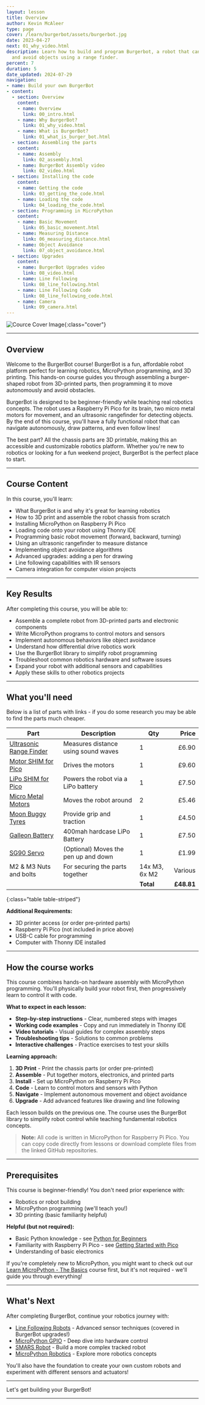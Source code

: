 ```yaml
---
layout: lesson
title: Overview
author: Kevin McAleer
type: page
cover: /learn/burgerbot/assets/burgerbot.jpg
date: 2023-04-27
next: 01_why_video.html
description: Learn how to build and program Burgerbot, a robot that can move around
  and avoid objects using a range finder.
percent: 7
duration: 5
date_updated: 2024-07-29
navigation:
- name: Build your own BurgerBot
- content:
  - section: Overview
    content:
    - name: Overview
      link: 00_intro.html
    - name: Why BurgerBot?
      link: 01_why_video.html
    - name: What is BurgerBot?
      link: 01_what_is_burger_bot.html
  - section: Assembling the parts
    content:
    - name: Assembly
      link: 02_assembly.html
    - name: BurgerBot Assembly video
      link: 02_video.html
  - section: Installing the code
    content:
    - name: Getting the code
      link: 03_getting_the_code.html
    - name: Loading the code
      link: 04_loading_the_code.html
  - section: Programming in MicroPython
    content:
    - name: Basic Movement
      link: 05_basic_movement.html
    - name: Measuring Distance
      link: 06_measuring_distance.html
    - name: Object Avoidance
      link: 07_object_avoidance.html
  - section: Upgrades
    content:
    - name: BurgerBot Upgrades video
      link: 08_video.html
    - name: Line Following
      link: 08_line_following.html
    - name: Line Following Code
      link: 08_line_following_code.html
    - name: Camera
      link: 09_camera.html
---
```



![Cource Cover Image]({{page.cover}}){:class="cover"}

---

## Overview

Welcome to the BurgerBot course! BurgerBot is a fun, affordable robot platform perfect for learning robotics, MicroPython programming, and 3D printing. This hands-on course guides you through assembling a burger-shaped robot from 3D-printed parts, then programming it to move autonomously and avoid obstacles.

BurgerBot is designed to be beginner-friendly while teaching real robotics concepts. The robot uses a Raspberry Pi Pico for its brain, two micro metal motors for movement, and an ultrasonic rangefinder for detecting objects. By the end of this course, you'll have a fully functional robot that can navigate autonomously, draw patterns, and even follow lines!

The best part? All the chassis parts are 3D printable, making this an accessible and customizable robotics platform. Whether you're new to robotics or looking for a fun weekend project, BurgerBot is the perfect place to start.

---

## Course Content

In this course, you'll learn:

- What BurgerBot is and why it's great for learning robotics
- How to 3D print and assemble the robot chassis from scratch
- Installing MicroPython on Raspberry Pi Pico
- Loading code onto your robot using Thonny IDE
- Programming basic robot movement (forward, backward, turning)
- Using an ultrasonic rangefinder to measure distance
- Implementing object avoidance algorithms
- Advanced upgrades: adding a pen for drawing
- Line following capabilities with IR sensors
- Camera integration for computer vision projects

---

## Key Results

After completing this course, you will be able to:

- Assemble a complete robot from 3D-printed parts and electronic components
- Write MicroPython programs to control motors and sensors
- Implement autonomous behaviors like object avoidance
- Understand how differential drive robotics work
- Use the BurgerBot library to simplify robot programming
- Troubleshoot common robotics hardware and software issues
- Expand your robot with additional sensors and capabilities
- Apply these skills to other robotics projects

---

## What you'll need

Below is a list of parts with links - if you do some research you may be able to find the parts much cheaper.

Part                                                                                                     | Description                         | Qty           |   Price
---------------------------------------------------------------------------------------------------------|-------------------------------------|---------------|-------:
[Ultrasonic Range Finder](https://shop.pimoroni.com/products/ultrasonic-distance-sensor)                 | Measures distance using sound waves | 1             |   £6.90
[Motor SHIM for Pico](https://collabs.shop/cinmes)                            | Drives the motors                   | 1             |   £9.60
[LiPo SHIM for Pico](https://collabs.shop/6pumih)                                 | Powers the robot via a LiPo battery | 1             |    £7.50
[Micro Metal Motors](https://collabs.shop/y3doyb) | Moves the robot around              | 2             |   £5.46
[Moon Buggy Tyres](https://shop.pimoroni.com/products/moon-buggy-wheels-pair)                            | Provide grip and traction           | 1             |   £4.50
[Galleon Battery](https://shop.pimoroni.com/products/galleon-400mah-battery)                             | 400mah hardcase LiPo Battery        | 1             |   £7.50
[SG90 Servo](https://kunkune.co.uk/shop/on-sale/micro-servo-motor-sg90/)                                 | (Optional) Moves the pen up and down           | 1             |   £1.99
M2 & M3 Nuts and bolts                                                                                   | For securing the parts together     | 14x M3, 6x M2 | Various
                                                                                                         |                                     | **Total**     | **£48.81**
{:class="table table-striped"}

**Additional Requirements:**
- 3D printer access (or order pre-printed parts)
- Raspberry Pi Pico (not included in price above)
- USB-C cable for programming
- Computer with Thonny IDE installed

---

## How the course works

This course combines hands-on hardware assembly with MicroPython programming. You'll physically build your robot first, then progressively learn to control it with code.

**What to expect in each lesson:**

- **Step-by-step instructions** - Clear, numbered steps with images
- **Working code examples** - Copy and run immediately in Thonny IDE
- **Video tutorials** - Visual guides for complex assembly steps
- **Troubleshooting tips** - Solutions to common problems
- **Interactive challenges** - Practice exercises to test your skills

**Learning approach:**

1. **3D Print** - Print the chassis parts (or order pre-printed)
2. **Assemble** - Put together motors, electronics, and printed parts
3. **Install** - Set up MicroPython on Raspberry Pi Pico
4. **Code** - Learn to control motors and sensors with Python
5. **Navigate** - Implement autonomous movement and object avoidance
6. **Upgrade** - Add advanced features like drawing and line following

Each lesson builds on the previous one. The course uses the BurgerBot library to simplify robot control while teaching fundamental robotics concepts.

> **Note:** All code is written in MicroPython for Raspberry Pi Pico. You can copy code directly from lessons or download complete files from the linked GitHub repositories.

---

## Prerequisites

This course is beginner-friendly! You don't need prior experience with:
- Robotics or robot building
- MicroPython programming (we'll teach you!)
- 3D printing (basic familiarity helpful)

**Helpful (but not required):**
- Basic Python knowledge - see [Python for Beginners](/learn/python/)
- Familiarity with Raspberry Pi Pico - see [Getting Started with Pico](/learn/pico/)
- Understanding of basic electronics

If you're completely new to MicroPython, you might want to check out our [Learn MicroPython - The Basics](/learn/micropython/) course first, but it's not required - we'll guide you through everything!

---

## What's Next

After completing BurgerBot, continue your robotics journey with:

- [Line Following Robots](/learn/line-following/) - Advanced sensor techniques (covered in BurgerBot upgrades!)
- [MicroPython GPIO](/learn/micropython_gpio/) - Deep dive into hardware control
- [SMARS Robot](/learn/smars/) - Build a more complex tracked robot
- [MicroPython Robotics](/learn/micropython_robotics/) - Explore more robotics concepts

You'll also have the foundation to create your own custom robots and experiment with different sensors and actuators!

---

Let's get building your BurgerBot!

---
